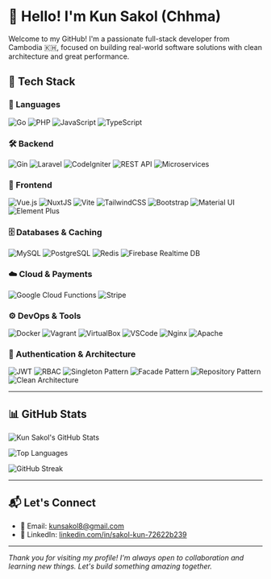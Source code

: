# 👋 Hello! I'm Kun Sakol (**Chhma**)

Welcome to my GitHub! I'm a passionate full-stack developer from Cambodia 🇰🇭, focused on building real-world software solutions with clean architecture and great performance.

## 🚀 Tech Stack

### 🧠 Languages
![Go](https://img.shields.io/badge/Go-00ADD8?logo=go&logoColor=white&style=flat)
![PHP](https://img.shields.io/badge/PHP-777BB4?logo=php&logoColor=white&style=flat)
![JavaScript](https://img.shields.io/badge/JavaScript-F7DF1E?logo=javascript&logoColor=black&style=flat)
![TypeScript](https://img.shields.io/badge/TypeScript-3178C6?logo=typescript&logoColor=white&style=flat)

### 🛠️ Backend
![Gin](https://img.shields.io/badge/Gin-Golang-blue?style=flat)
![Laravel](https://img.shields.io/badge/Laravel-F55247?logo=laravel&logoColor=white&style=flat)
![CodeIgniter](https://img.shields.io/badge/CodeIgniter-EF4223?logo=codeigniter&logoColor=white&style=flat)
![REST API](https://img.shields.io/badge/REST-API-green?style=flat)
![Microservices](https://img.shields.io/badge/Microservices-architecture-blueviolet?style=flat)

### 🎨 Frontend
![Vue.js](https://img.shields.io/badge/Vue.js-4FC08D?logo=vue.js&logoColor=white&style=flat)
![NuxtJS](https://img.shields.io/badge/NuxtJS-00DC82?logo=nuxt.js&logoColor=white&style=flat)
![Vite](https://img.shields.io/badge/Vite-646CFF?logo=vite&logoColor=white&style=flat)
![TailwindCSS](https://img.shields.io/badge/TailwindCSS-38B2AC?logo=tailwind-css&logoColor=white&style=flat)
![Bootstrap](https://img.shields.io/badge/Bootstrap-563D7C?logo=bootstrap&logoColor=white&style=flat)
![Material UI](https://img.shields.io/badge/MUI-007FFF?logo=mui&logoColor=white&style=flat)
![Element Plus](https://img.shields.io/badge/Element--Plus-409EFF?logo=element&logoColor=white&style=flat)

### 🗄️ Databases & Caching
![MySQL](https://img.shields.io/badge/MySQL-4479A1?logo=mysql&logoColor=white&style=flat)
![PostgreSQL](https://img.shields.io/badge/PostgreSQL-4169E1?logo=postgresql&logoColor=white&style=flat)
![Redis](https://img.shields.io/badge/Redis-DC382D?logo=redis&logoColor=white&style=flat)
![Firebase Realtime DB](https://img.shields.io/badge/Firebase-Realtime_DB-FFCA28?logo=firebase&logoColor=black&style=flat)

### ☁️ Cloud & Payments
![Google Cloud Functions](https://img.shields.io/badge/Google%20Cloud%20Functions-4285F4?logo=google-cloud&logoColor=white&style=flat)
![Stripe](https://img.shields.io/badge/Stripe-635BFF?logo=stripe&logoColor=white&style=flat)

### ⚙️ DevOps & Tools
![Docker](https://img.shields.io/badge/Docker-2496ED?logo=docker&logoColor=white&style=flat)
![Vagrant](https://img.shields.io/badge/Vagrant-1868F2?logo=vagrant&logoColor=white&style=flat)
![VirtualBox](https://img.shields.io/badge/VirtualBox-183A61?logo=virtualbox&logoColor=white&style=flat)
![VSCode](https://img.shields.io/badge/VSCode-007ACC?logo=visual-studio-code&logoColor=white&style=flat)
![Nginx](https://img.shields.io/badge/Nginx-009639?logo=nginx&logoColor=white&style=flat)
![Apache](https://img.shields.io/badge/Apache-D22128?logo=apache&logoColor=white&style=flat)

### 🔐 Authentication & Architecture
![JWT](https://img.shields.io/badge/JWT-000000?logo=JSON%20web%20tokens&logoColor=white&style=flat)
![RBAC](https://img.shields.io/badge/RBAC-Access_Control-9C27B0?style=flat)
![Singleton Pattern](https://img.shields.io/badge/Singleton-Pattern-607D8B?style=flat)
![Facade Pattern](https://img.shields.io/badge/Facade-Pattern-3F51B5?style=flat)
![Repository Pattern](https://img.shields.io/badge/Repository-Pattern-00897B?style=flat)
![Clean Architecture](https://img.shields.io/badge/Clean-Architecture-009688?style=flat)

---

## 📊 GitHub Stats

![Kun Sakol's GitHub Stats](https://github-readme-stats.vercel.app/api?username=chhma-coder&show_icons=true&hide_title=true&hide_border=true&include_all_commits=true&count_private=true&theme=radical)

![Top Languages](https://github-readme-stats.vercel.app/api/top-langs/?username=chhma-coder&layout=compact&hide_border=true&langs_count=8&theme=radical)

![GitHub Streak](https://github-readme-streak-stats.herokuapp.com?user=chhma-coder&hide_border=true&theme=radical)

---

## 📬 Let's Connect

- 📧 Email: [kunsakol8@gmail.com](mailto:kunsakol8@gmail.com)
- 💼 LinkedIn: [linkedin.com/in/sakol-kun-72622b239](https://linkedin.com/in/sakol-kun-72622b239)

---

_Thank you for visiting my profile! I'm always open to collaboration and learning new things. Let's build something amazing together._

